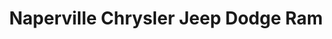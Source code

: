 ---
title: "Naperville Chrysler Jeep Dodge Ram"
url: /naperville/naperville-chrysler-jeep-dodge-ram/
shop: car
---